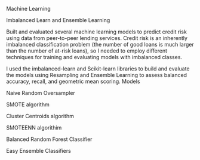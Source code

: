 Machine Learning

Imbalanced Learn and Ensemble Learning

Built and evaluated several machine learning models to predict credit risk using data from peer-to-peer lending services. Credit risk is an inherently imbalanced classification problem (the number of good loans is much larger than the number of at-risk loans), so I needed to employ different techniques for training and evaluating models with imbalanced classes.

I used the imbalanced-learn and Scikit-learn libraries to build and evaluate the models using Resampling and Ensemble Learning to assess balanced accuracy, recall, and geometric mean scoring.
Models

Naive Random Oversampler

SMOTE algorithm

Cluster Centroids algorithm

SMOTEENN algorithim

Balanced Random Forest Classifier

Easy Ensemble Classifiers
